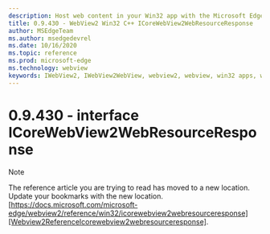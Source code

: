 ```yaml
---
description: Host web content in your Win32 app with the Microsoft Edge WebView2 control
title: 0.9.430 - WebView2 Win32 C++ ICoreWebView2WebResourceResponse
author: MSEdgeTeam
ms.author: msedgedevrel
ms.date: 10/16/2020
ms.topic: reference
ms.prod: microsoft-edge
ms.technology: webview
keywords: IWebView2, IWebView2WebView, webview2, webview, win32 apps, win32, edge, ICoreWebView2, ICoreWebView2Host, browser control, edge html
---
```


# 0.9.430 - interface ICoreWebView2WebResourceResponse 

> [!NOTE]
> The reference article you are trying to read has moved to a new location.  
> Update your bookmarks with the new location.  
> [https://docs.microsoft.com/microsoft-edge/webview2/reference/win32/icorewebview2webresourceresponse][Webview2ReferenceIcorewebview2webresourceresponse].  

[Webview2ReferenceIcorewebview2webresourceresponse]: /microsoft-edge/webview2/reference/win32/icorewebview2webresourceresponse "interface ICoreWebView2WebResourceResponse | Microsoft Docs"
